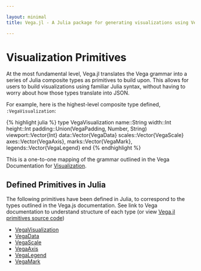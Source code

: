 ```yaml
---

layout: minimal
title: Vega.jl - A Julia package for generating visualizations using Vega

---
```


# Visualization Primitives

At the most fundamental level, Vega.jl translates the Vega grammar into a series of Julia composite types as primitives to build upon. This allows for users to build visualizations using familiar Julia syntax, without having to worry about how those types translate into JSON.

For example, here is the highest-level composite type defined, `:VegaVisualization`:

{% highlight julia %}
type VegaVisualization
	name::String
	width::Int
	height::Int
	padding::Union(VegaPadding, Number, String)
	viewport::Vector{Int}
	data::Vector{VegaData}
	scales::Vector{VegaScale}
	axes::Vector{VegaAxis},
	marks::Vector{VegaMark},
	legends::Vector{VegaLegend}
end
{% endhighlight %}

This is a one-to-one mapping of the grammar outlined in the Vega Documentation for [Visualization](https://github.com/vega/vega/wiki).

## Defined Primitives in Julia

The following primitives have been defined in Julia, to correspond to the types outlined in the Vega.js documentation. See link to Vega documentation to understand structure of each type (or view [Vega.jl primitives source code](https://github.com/johnmyleswhite/Vega.jl/tree/master/src/primitives))

* [VegaVisualization](https://github.com/vega/vega/wiki/Visualization)
* [VegaData](https://github.com/vega/vega/wiki/Data)
* [VegaScale](https://github.com/vega/vega/wiki/Scales)
* [VegaAxis](https://github.com/vega/vega/wiki/Axes)
* [VegaLegend](https://github.com/vega/vega/wiki/Legends)
* [VegaMark](https://github.com/vega/vega/wiki/Marks)
